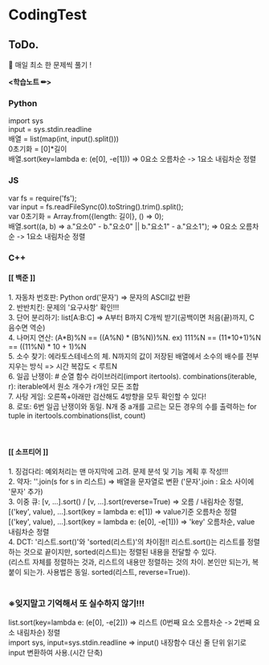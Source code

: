 # CodingTest

<h2>ToDo.</h2>
📝 매일 최소 한 문제씩 풀기 !
<br>

<p style="font-weight: bold"><학습노트 ✏></p>

<h3>Python</h3>
import sys  <br>
input = sys.stdin.readline  <br>
배열 = list(map(int, input().split()))  <br>
0초기화 = [0]*길이  <br>
배열.sort(key=lambda e: (e[0], -e[1]))  => 0요소 오름차순 -> 1요소 내림차순 정렬  <br>

<h3>JS</h3>
var fs = require('fs');  <br>
var input = fs.readFileSync(0).toString().trim().split();  <br>
var 0초기화 = Array.from({length: 길이}, () => 0);  <br>
배열.sort((a, b) => a."요소0" - b."요소0" || b."요소1" - a."요소1");  => 0요소 오름차순 -> 1요소 내림차순 정렬  <br>

<h3>C++</h3>

<h4>[[ 백준 ]]</h4>
1. 자동차 번호판: Python  ord('문자') => 문자의 ASCII값 반환  <br>
2. 반반치킨: 문제의 '요구사항' 확인!!!   <br>
3. 단어 분리하기: list[A:B:C] => A부터 B까지 C개씩 받기(공백이면 처음(끝)까지, C 음수면 역순)   <br>
4. 나머지 연산: (A*B)%N == ((A%N) * (B%N))%N. ex) 111%N == (11*10+1)%N == ((11%N) * 10 + 1)%N   <br>
5. 소수 찾기: 에라토스테네스의 체. N까지의 값이 저장된 배열에서 소수의 배수를 전부 지우는 방식 => 시간 복잡도 < 루트N   <br>
6. 일곱 난쟁이: # 순열 함수 라이브러리(import itertools). combinations(iterable, r): iterable에서 원소 개수가 r개인 모든 조합   <br>
7. 사탕 게임: 오른쪽+아래만 검산해도 4방향을 모두 확인할 수 있다!   <br>
8. 로또: 6번 일곱 난쟁이와 동일. N개 중 a개를 고르는 모든 경우의 수를 출력하는 for tuple in itertools.combinations(list, count)   <br>
<br><br>

<h4>[[ 소프티어 ]]</h4>
1. 징검다리: 예외처리는 맨 마지막에 고려. 문제 분석 및 기능 계획 후 작성!!! <br>
2. 약자: ''.join(s for s in 리스트) => 배열을 문자열로 변환 ('문자'.join : 요소 사이에 '문자' 추가)  <br>
3. 이중 큐: [v, ...].sort() / [v, ...].sort(reverse=True) => 오름 / 내림차순 정렬, <br>
            [('key', value), ...].sort(key = lambda e: e[1]) => value기준 오름차순 정렬  <br>
            [('key', value), ...].sort(key = lambda e: (e[0], -e[1])) => 'key' 오름차순, value 내림차순 정렬  <br>
4. DCT: '리스트.sort()'와 'sorted(리스트)'의 차이점!! 리스트.sort()는 리스트를 정렬하는 것으로 끝이지만, sorted(리스트)는 정렬된 내용을 전달할 수 있다.  <br>
           (리스트 자체를 정렬하는 것과, 리스트의 내용만 정렬하는 것의 차이. 본인만 되는가, 복붙이 되는가. 사용법은 동일. sorted(리스트, reverse=True)).  <br>
<br>

<h3>※잊지말고 기억해서 또 실수하지 않기!!!</h3>
list.sort(key=lambda e: (e[0], -e[2])) => 리스트 (0번째 요소 오름차순 -> 2번째 요소 내림차순) 정렬  <br>
import sys, input=sys.stdin.readline  => input() 내장함수 대신 줄 단위 읽기로 input 변환하여 사용.(시간 단축)  <br>
